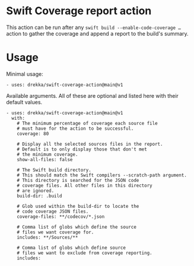 # Swift Coverage report action

This action can be run after any `swift build --enable-code-coverage …` action to gather the coverage and append a  report to the build's summary.

# Usage

Minimal usage:

    - uses: drekka/swift-coverage-action@main@v1

Available arguments. All of these are optional and listed here with their default values.

    - uses: drekka/swift-coverage-action@main@v1
      with:
        # The minimum percentage of coverage each source file
        # must have for the action to be successful.
        coverage: 80

        # Display all the selected sources files in the report. 
        # Default is to only display those that don't met
        # the minimum coverage.
        show-all-files: false        

        # The Swift build directory.
        # This should match the Swift compilers --scratch-path argument.
        # This directory is searched for the JSON code 
        # coverage files. All other files in this directory
        # are ignored.
        build-dir: .build

        # Glob used within the build-dir to locate the 
        # code coverage JSON files.
        coverage-files: **/codecov/*.json
        
        # Comma list of globs which define the source
        # files we want coverage for. 
        includes: **/Sources/**
        
        # Comma list of globs which define source
        # files we want to exclude from coverage reporting. 
        includes: 